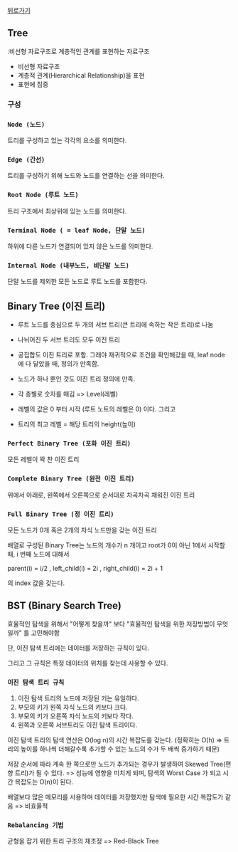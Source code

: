 <a href="https://github.com/jhlee225/studyDevRepo">뒤로가기</a>

## Tree

:비선형 자료구조로 계층적인 관계를 표현하는 자료구조

- 비선형 자료구조
- 계층적 관계(Hierarchical Relationship)을 표현
- 표현에 집중

### 구성

### `Node (노드)`

트리를 구성하고 있는 각각의 요소를 의미한다.

### `Edge (간선)`

트리를 구성하기 위해 노드와 노드를 연결하는 선을 의미한다.

### `Root Node (루트 노드)`

트리 구조에서 최상위에 있는 노드를 의미한다.

### `Terminal Node ( = leaf Node, 단말 노드)`

하위에 다른 노드가 연결되어 있지 않은 노드를 의미한다.

### `Internal Node (내부노드, 비단말 노드)`

단말 노드를 제외한 모든 노드로 루트 노드를 포함한다.

## Binary Tree (이진 트리)

- 루트 노드를 중심으로 두 개의 서브 트리(큰 트리에 속하는 작은 트리)로 나눔
- 나뉘어진 두 서브 트리도 모두 이진 트리
- 공집합도 이진 트리로 포함. 그래야 재귀적으로 조건을 확인해갔을 때, leaf node 에 다 달았을 때, 정의가 만족함.
- 노드가 하나 뿐인 것도 이진 트리 정의에 만족.

- 각 층별로 숫자를 매김 => Level(레벨)
- 레벨의 값은 0 부터 시작 (루트 노트의 레벨은 0) 이다. 그리고
- 트리의 최고 레벨 = 해당 트리의 height(높이)

### `Perfect Binary Tree (포화 이진 트리)`

모든 레벨이 꽉 찬 이진 트리

### `Complete Binary Tree (완전 이진 트리)`

위에서 아래로, 왼쪽에서 오른쪽으로 순서대로 차곡차곡 채워진 이진 트리

### `Full Binary Tree (정 이진 트리)`

모든 노드가 0개 혹은 2개의 자식 노드만을 갖는 이진 트리

배열로 구성된 Binary Tree는 노드의 개수가 n 개이고 root가 0이 아닌 1에서 시작할 때, i 번째 노드에 대해서

parent(i) = i/2 , left_child(i) = 2i , right_child(i) = 2i + 1

의 index 값을 갖는다.

## BST (Binary Search Tree)

효율적인 탐색을 위해서 "어떻게 찾을까" 보다 "효율적인 탐색을 위한 저장방법이 무엇일까" 를 고민해야함

단, 이진 탐색 트리에는 데이터를 저장하는 규칙이 있다.

그리고 그 규칙은 특정 데이터의 위치를 찾는데 사용할 수 있다.

### `이진 탐색 트리 규칙`

1.  이진 탐색 트리의 노드에 저장된 키는 유일하다.
2.  부모의 키가 왼쪽 자식 노드의 키보다 크다.
3.  부모의 키가 오른쪽 자식 노드의 키보다 작다.
4.  왼쪽과 오른쪽 서브트리도 이진 탐색 트리이다.

이진 탐색 트리의 탐색 연산은 O(log n)의 시간 복잡도를 갖는다.
(정확히는 O(h) => 트리의 높이를 하나씩 더해갈수록 추가할 수 있는 노드의 수가 두 배씩 증가하기 때문)

저장 순서에 따라 계속 한 쪽으로만 노드가 추가되는 경우가 발생하여 Skewed Tree(편향 트리)가 될 수 있다.
=> 성능에 영향을 미치게 되며, 탐색의 Worst Case 가 되고 시간 복잡도는 O(n)이 된다.

배열보다 많은 메모리를 사용하며 데이터를 저장했지만 탐색에 필요한 시간 복잡도가 같음 => 비효율적

### `Rebalancing 기법`

균형을 잡기 위한 트리 구조의 재조정 => Red-Black Tree
